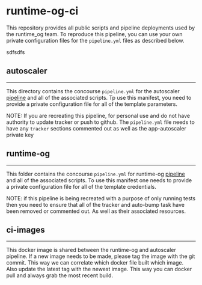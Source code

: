 runtime-og-ci
=============

This repository provides all public scripts and pipeline deployments used
by the runtime_og team. To reproduce this pipeline, you can use your own
private configuration files for the `pipeline.yml` files as described below.

sdfsdfs

## autoscaler
-------------

This directory contains the concourse `pipeline.yml` for the autoscaler [pipeline](https://runtime-og.ci.cf-app.com/pipelines/autoscaler)
and all of the associated scripts. Tp use this manifest, you need to provide a private configuration file
for all of the template parameters.

NOTE: If you are recreating this pipeline, for personal use and do not have authority to update
tracker or push to github. The `pipeline.yml` file needs to have any `tracker` sections commented
out as well as the app-autoscaler private key

## runtime-og
-------------

This folder contains the concourse `pipeline.yml` for runtime-og [pipeline](https://runtime-og.ci.cf-app.com/pipelines/runtime-og)
and all of the associated scripts. To use this manifest one needs to provide a private configuration file
for all of the template credentials.

NOTE: if this pipeline is being recreated with a purpose of only running tests then you need to ensure
that all of the tracker and auto-bump task have been removed or commented out. As well as their associated
resources.

## ci-images
------------

This docker image is shared between the runtime-og and autoscaler pipeline. If a new image needs to be made,
please tag the image with the git commit. This way we can correlate which docker file built which image.
Also update the latest tag with the newest image. This way you can docker pull and always grab the most recent build.
